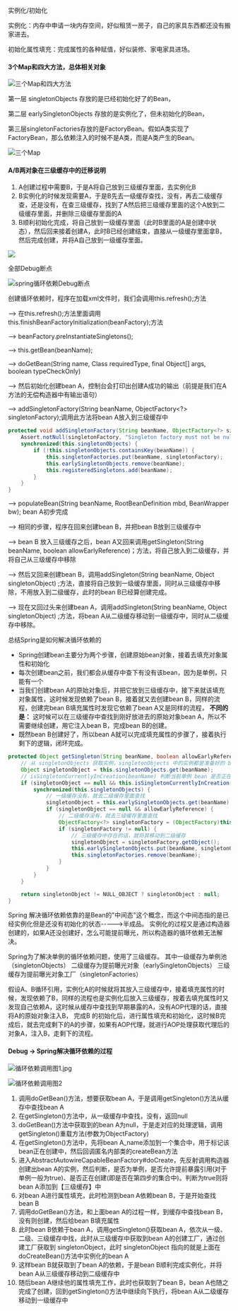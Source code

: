 实例化/初始化

实例化：内存中申请一块内存空间，好似租赁一房子，自己的家具东西都还没有搬家进去。

初始化属性填充：完成属性的各种赋值，好似装修、家电家具进场。

#### 3个Map和四大方法，总体相关对象

![三个Map和四大方法](images/三个Map和四大方法.jpg)

第一层 singletonObjects 存放的是已经初始化好了的Bean，

第二层 earlySingletonObjects 存放的是实例化了，但未初始化的Bean，

第三层singletonFactories存放的是FactoryBean。假如A类实现了FactoryBean，那么依赖注入的时候不是A类，而是A类产生的Bean。

![三个Map](images/三个Map.jpg)

#### A/B两对象在三级缓存中的迁移说明

1. A创建过程中需要B，于是A将自己放到三级缓存里面，去实例化B
2. B实例化的时候发现需要A，于是B先去一级缓存查找，没有，再去二级缓存查，还是没有，在查三级缓存，找到了A然后把三级缓存里面的这个A放到二级缓存里面，并删除三级缓存里面的A
3. B顺利初始化完成，将自己放到一级缓存里面（此时B里面的A是创建中状态），然后回来接着创建A，此时B已经创建结束，直接从一级缓存里面拿B，然后完成创建，并将A自己放到一级缓存里面。

![](images/ObjectFactory.jpg)



全部Debug断点

![spring循环依赖Debug断点](images/spring循环依赖Debug断点.jpg)



创建循环依赖时，程序在加载xml文件时，我们会调用this.refresh();方法

--> 在this.refresh();方法里面调用this.finishBeanFactoryInitialization(beanFactory);方法

--> beanFactory.preInstantiateSingletons();

--> this.getBean(beanName);

--> doGetBean(String name, Class<T> requiredType, final Object[] args, boolean typeCheckOnly)

--> 然后初始化创建bean A，控制台会打印出创建A成功的输出（前提是我们在A方法的无偿构造器中有输出语句）

--> addSingletonFactory(String beanName, ObjectFactory<?> singletonFactory);调用此方法将bean A放入到三级缓存中

```java
protected void addSingletonFactory(String beanName, ObjectFactory<?> singletonFactory) {
    Assert.notNull(singletonFactory, "Singleton factory must not be null");
    synchronized(this.singletonObjects) {
        if (!this.singletonObjects.containsKey(beanName)) {
            this.singletonFactories.put(beanName, singletonFactory);
            this.earlySingletonObjects.remove(beanName);
            this.registeredSingletons.add(beanName);
        }
    }
}
```

--> populateBean(String beanName, RootBeanDefinition mbd, BeanWrapper bw); bean A初步完成

--> 相同的步骤，程序在回来创建bean B，并把bean B放到三级缓存中

--> bean B 放入三级缓存之后，bean A又回来调用getSingleton(String beanName, boolean allowEarlyReference)；方法，将自己放入到二级缓存，并将自己从三级缓存中移除

--> 然后又回来创建bean B，调用addSingleton(String beanName, Object singletonObject) ;方法，直接将自己放到一级缓存里面，同时从三级缓存中移除，不用放入到二级缓存，此时的bean B已经算创建完成。

--> 现在又回过头来创建bean A，调用addSingleton(String beanName, Object singletonObject) ;方法，将bean A从二级缓存移动到一级缓存中，同时从二级缓存中移除。



总结Spring是如何解决循环依赖的

- Spring创建bean主要分为两个步骤，创建原始bean对象，接着去填充对象属性和初始化
- 每次创建bean之前，我们都会从缓存中查下有没有该bean，因为是单例，只能有一个
- 当我们创建bean A的原始对象后，并把它放到三级缓存中，接下来就该填充对象属性，这时候发现依赖了bean B，接着就又去创建bean B，同样的流程，创建完bean B填充属性时发现它依赖了bean A又是同样的流程，
  **不同的是：**
  这时候可以在三级缓存中查找到刚好放进去的原始对象bean A，所以不需要继续创建，用它注入bean B，完成bean B的创建。
- 既然bean B创建好了，所以bean A就可以完成填充属性的步骤了，接着执行剩下的逻辑，闭环完成。

```java
protected Object getSingleton(String beanName, boolean allowEarlyReference) {
    // 从 singletonObjects 获取实例，singletonObjects 中的实例都是准备好的 bean 实例，可以直接使用
    Object singletonObject = this.singletonObjects.get(beanName);
    // isSingletonCurrentlyInCreation(beanName) 判断当前单例 bean 是否正在创建中
    if (singletonObject == null && this.isSingletonCurrentlyInCreation(beanName)) {
        synchronized(this.singletonObjects) {
            // 一级缓存没有，就去二级缓存里面查找
            singletonObject = this.earlySingletonObjects.get(beanName);
            if (singletonObject == null && allowEarlyReference) {
                // 二级缓存没有，就去三级缓存里面查找
                ObjectFactory<?> singletonFactory = (ObjectFactory)this.singletonFactories.get(beanName);
                if (singletonFactory != null) {
                    // 三级缓存中存在的话，就将其移动到二级缓存
                    singletonObject = singletonFactory.getObject();
                    this.earlySingletonObjects.put(beanName, singletonObject);
                    this.singletonFactories.remove(beanName);
                }
            }
        }
    }

    return singletonObject != NULL_OBJECT ? singletonObject : null;
}
```



Spring 解决循环依赖依靠的是Bean的"中间态"这个概念，而这个中间态指的是已经实例化但是还没有初始化的状态----->半成品。
实例化的过程又是通过构造器创建的，如果A还没创建好，怎么可能提前曝光，所以构造器的循环依赖无法解决。

Spring为了解决单例的循环依赖问题，使用了三级缓存。
其中一级缓存为单例池（singletonObjects）
二级缓存为提前曝光对象（earlySingletonObjects）
三级缓存为提前曝光对象工厂（singletonFactories）

假设A、B循环引用，实例化A的时候就将其放入三级缓存中，接着填充属性的时候，发现依赖了B，同样的流程也是实例化后放入三级缓存，按着去填充属性时又发现自己依赖A，这时候从缓存中查找到早期暴露的A，没有AOP代理的话，直接将A的原始对象注入B， 完成B 的初始化后，进行属性填充和初始化，这时候B完成后，就去完成剩下的A的步骤，如果有AOP代理，就进行AOP处理获取代理后的对象A，注入B，走剩下的流程。



#### Debug  -> Spring解决循环依赖的过程

![循环依赖调用图1.jpg](images/循环依赖调用图1.jpg)

![循环依赖调用图2](images/循环依赖调用图2.jpg)

1. 调用doGetBean()方法，想要获取bean A，于是调用getSingleton()方法从缓存中查找bean A
2. 在getSingleton()方法中，从一级缓存中查找，没有，返回null
3. doGetBean()方法中获取到的bean A为null，于是走对应的处理逻辑，调用getSingleton()重载方法(参数为ObjectFactory)
4. 在getSingleton()方法中，先将bean A_name添加到一个集合中，用于标记该bean正在创建中，然后回调匿名内部类的createBean方法
5. 进入AbstractAutowireCapableBeanFactory#doCreate，先反射调用构造器创建出bean A的实例，然后判断，是否为单例，是否允许提前暴露引用(对于单例一般为true)、是否正在创建(即是否在第四步的集合中)。判断为true则将bean A添加到【三级缓存】中
6. 对bean A进行属性填充，此时检测到bean A依赖bean B，于是开始查找bean B
7. 调用doGetBean()方法，和上面bean A的过程一样，到缓存中查找bean B，没有则创建，然后给bean B填充属性
8. 此时bean B依赖于bean A，调用getSingleton()获取bean A，依次从一级、二级、三级缓存中找，此时从三级缓存中获取到bean A的创建工厂，通过创建工厂获取到 singletonObject，此时 singletonObject 指向的就是上面在doCreateBean()方法中实例化的bean A
9. 这样bean B就获取到了bean A的依赖，于是bean B顺利完成实例化，并将bean A从三级缓存移动到二级缓存中
10. 随后bean A继续他的属性填充工作，此时也获取到了bean B，bean A也随之完成了创建，回到getSingleton()方法中继续向下执行，将bean A从二级缓存移动到一级缓存中

